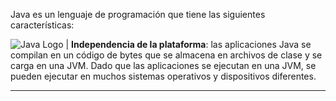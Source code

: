 Java es un lenguaje de programación que tiene las siguientes características:

![Java Logo]([https://example.com/java_logo.png](https://www.guru99.com/images/2/022220_0635_JDKvsJREvsJ1.png)) | **Independencia de la plataforma**: las aplicaciones Java se compilan en un código de bytes que se almacena en archivos de clase y se carga en una JVM. Dado que las aplicaciones se ejecutan en una JVM, se pueden ejecutar en muchos sistemas operativos y dispositivos diferentes.

---














